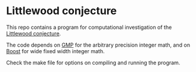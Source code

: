 # Littlewood conjecture

This repo contains a program for computational investigation of the
[Littlewood conjecture](https://en.wikipedia.org/wiki/Littlewood_conjecture).

The code depends on [GMP](https://gmplib.org/) for the arbitrary precision
integer math, and on [Boost](https://www.boost.org/) for wide fixed width
integer math.

Check the make file for options on compiling and running the program.
